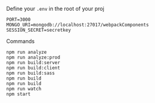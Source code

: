 Define your `.env` in the root of your proj
```
PORT=3000
MONGO_URI=mongodb://localhost:27017/webpackComponents
SESSION_SECRET=secretkey
```

Commands
```
npm run analyze
npm run analyze:prod
npm run build:server
npm run build:client
npm run build:sass
npm run build
npm run build
npm run watch
npm start
```
